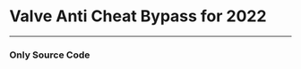 # Valve Anti Cheat Bypass for 2022

-----------------------------------------------------------------------------------------------------

### Only Source Code

